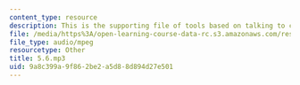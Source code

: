 ```yaml
---
content_type: resource
description: This is the supporting file of tools based on talking to children.
file: /media/https%3A/open-learning-course-data-rc.s3.amazonaws.com/res-21g-003-learning-chinese-a-foundation-course-in-mandarin-spring-2011/9a8c399a9f862be2a5d88d894d27e501_5.6.mp3
file_type: audio/mpeg
resourcetype: Other
title: 5.6.mp3
uid: 9a8c399a-9f86-2be2-a5d8-8d894d27e501
---
```

